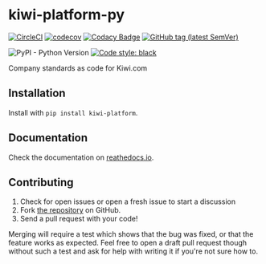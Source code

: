 # kiwi-platform-py

[![CircleCI](https://circleci.com/gh/kiwicom/kiwi-platform-py.svg?style=svg)](https://circleci.com/gh/kiwicom/kiwi-platform-py)
[![codecov](https://codecov.io/gh/kiwicom/kiwi-platform-py/branch/master/graph/badge.svg)](https://codecov.io/gh/kiwicom/kiwi-platform-py)
[![Codacy Badge](https://api.codacy.com/project/badge/Grade/7594931404704cdc88d214f6b8898735)](https://www.codacy.com/app/bence/kiwi-platform-py?utm_source=github.com&utm_medium=referral&utm_content=kiwicom/kiwi-platform-py&utm_campaign=Badge_Grade)
[![GitHub tag (latest SemVer)](https://img.shields.io/github/tag/kiwicom/kiwi-platform-py.svg)](https://github.com/kiwicom/kiwi-platform-py/tags)

![PyPI - Python Version](https://img.shields.io/pypi/pyversions/kiwi-platform.svg)
[![Code style: black](https://img.shields.io/badge/code%20style-black-black.svg)](https://github.com/ambv/black)

Company standards as code for Kiwi.com

## Installation

Install with `pip install kiwi-platform`.

## Documentation

Check the documentation on [reathedocs.io](https://kiwi-platform-py.readthedocs.io/en/latest/).

## Contributing

1. Check for open issues or open a fresh issue to start a discussion
2. Fork [the repository](https://github.com/kiwicom/kiwi-platform-py) on GitHub.
3. Send a pull request with your code!

Merging will require a test which shows that the bug was fixed,
or that the feature works as expected.
Feel free to open a draft pull request though without such a test
and ask for help with writing it if you're not sure how to.
